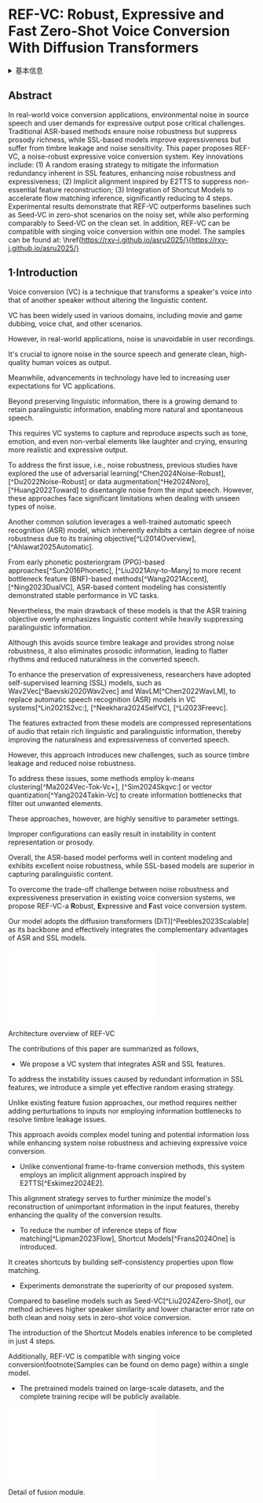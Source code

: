 # REF-VC: Robust, Expressive and Fast Zero-Shot Voice Conversion With Diffusion Transformers

<details>
<summary>基本信息</summary>

- 标题: "REF-VC: Robust, Expressive and Fast Zero-Shot Voice Conversion With Diffusion Transformers."
- 作者:
  - 01 Yuepeng Jiang
  - 02 Ziqian Ning
  - 03 Shuai Wang
  - 04 Chengjia Wang
  - 05 Mengxiao Bi
  - 06 Pengcheng Zhu
  - 07 Zhonghua Fu
  - 08 Lei Xie
- 链接:
  - [ArXiv](https://arxiv.org/abs/2508.04996v2)
  - [Publication]()
  - [Github]()
  - [Demo]()
- 文件:
  - [ArXiv:2508.04996v1](D:\Speech\Sapphire-TTS-Collection\Models\-VC\_PDF\2025.08.07_2508.04996v1_REF-VC__Robust,_Expressive_and_Fast_Zero-Shot_Voice_Conversion_With_Diffusion_Transformers.pdf)
  - [ArXiv:2508.04996v2](D:\Speech\Sapphire-TTS-Collection\Models\-VC\_PDF\2025.08.07_2508.04996v2_REF-VC__Robust,_Expressive_and_Fast_Zero-Shot_Voice_Conversion_With_Diffusion_Transformers.pdf)
  - [Publication] #TODO

</details>

## Abstract

In real-world voice conversion applications, environmental noise in source speech and user demands for expressive output pose critical challenges.
Traditional ASR-based methods ensure noise robustness but suppress prosody richness, while SSL-based models improve expressiveness but suffer from timbre leakage and noise sensitivity.
This paper proposes REF-VC, a noise-robust expressive voice conversion system.
Key innovations include: (1) A random erasing strategy to mitigate the information redundancy inherent in SSL features, enhancing noise robustness and expressiveness; (2) Implicit alignment inspired by E2TTS to suppress non-essential feature reconstruction; (3) Integration of Shortcut Models to accelerate flow matching inference, significantly reducing to 4 steps.
Experimental results demonstrate that REF-VC outperforms baselines such as Seed-VC in zero-shot scenarios on the noisy set, while also performing comparably to Seed-VC on the clean set.
In addition, REF-VC can be compatible with singing voice conversion within one model.
The samples can be found at: \href{https://rxy-j.github.io/asru2025/}{https://rxy-j.github.io/asru2025/}

## 1·Introduction

Voice conversion (VC) is a technique that transforms a speaker's voice into that of another speaker without altering the linguistic content.

VC has been widely used in various domains, including movie and game dubbing, voice chat, and other scenarios.

However, in real-world applications, noise is unavoidable in user recordings.

It's crucial to ignore noise in the source speech and generate clean, high-quality human voices as output.

Meanwhile, advancements in technology have led to increasing user expectations for VC applications.

Beyond preserving linguistic information, there is a growing demand to retain paralinguistic information, enabling more natural and spontaneous speech.

This requires VC systems to capture and reproduce aspects such as tone, emotion, and even non-verbal elements like laughter and crying, ensuring more realistic and expressive output.

To address the first issue, i.e., noise robustness, previous studies have explored the use of adversarial learning[^Chen2024Noise-Robust], [^Du2022Noise-Robust] or data augmentation[^He2024Noro], [^Huang2022Toward] to disentangle noise from the input speech. 
However, these approaches face significant limitations when dealing with unseen types of noise.

Another common solution leverages a well-trained automatic speech recognition (ASR) model, which inherently exhibits a certain degree of noise robustness due to its training objective[^Li2014Overview], [^Ahlawat2025Automatic].

From early phonetic posteriorgram (PPG)-based approaches[^Sun2016Phonetic], [^Liu2021Any-to-Many] to more recent bottleneck feature (BNF)-based methods[^Wang2021Accent], [^Ning2023DualVC], ASR-based content modeling has consistently demonstrated stable performance in VC tasks.

Nevertheless, the main drawback of these models is that the ASR training objective overly emphasizes linguistic content while heavily suppressing paralinguistic information.

Although this avoids source timbre leakage and provides strong noise robustness, it also eliminates prosodic information, leading to flatter rhythms and reduced naturalness in the converted speech.

To enhance the preservation of expressiveness, researchers have adopted self-supervised learning (SSL) models, such as Wav2Vec[^Baevski2020Wav2vec] and WavLM[^Chen2022WavLM], to replace automatic speech recognition (ASR) models in VC systems[^Lin2021S2vc:], [^Neekhara2024SelfVC], [^Li2023Freevc].

The features extracted from these models are compressed representations of audio that retain rich linguistic and paralinguistic information, thereby improving the naturalness and expressiveness of converted speech.

However, this approach introduces new challenges, such as source timbre leakage and reduced noise robustness.

To address these issues, some methods employ k-means clustering[^Ma2024Vec-Tok-Vc+], [^Sim2024Skqvc:] or vector quantization[^Yang2024Takin-Vc] to create information bottlenecks that filter out unwanted elements.

These approaches, however, are highly sensitive to parameter settings.

Improper configurations can easily result in instability in content representation or prosody.

Overall, the ASR-based model performs well in content modeling and exhibits excellent noise robustness, while SSL-based models are superior in capturing paralinguistic content.

To overcome the trade-off challenge between noise robustness and expressiveness preservation in existing voice conversion systems, we propose REF-VC-a **R**obust, **E**xpressive and **F**ast voice conversion system.

Our model adopts the diffusion transformers (DiT)[^Peebles2023Scalable] as its backbone and effectively integrates the complementary advantages of ASR and SSL models.

![](figures/interspeech2025-diffusionvc_overview_bold_new_color.pdf)

<a id="fig:system_overview">Architecture overview of REF-VC</a>

The contributions of this paper are summarized as follows,

-  We propose a VC system that integrates ASR and SSL features.

To address the instability issues caused by redundant information in SSL features, we introduce a simple yet effective random erasing strategy.

Unlike existing feature fusion approaches, our method requires neither adding perturbations to inputs nor employing information bottlenecks to resolve timbre leakage issues.

This approach avoids complex model tuning and potential information loss while enhancing system noise robustness and achieving expressive voice conversion.

-  Unlike conventional frame-to-frame conversion methods, this system employs an implicit alignment approach inspired by E2TTS[^Eskimez2024E2].

This alignment strategy serves to further minimize the model's reconstruction of unimportant information in the input features, thereby enhancing the quality of the conversion results.

-  To reduce the number of inference steps of flow matching[^Lipman2023Flow], Shortcut Models[^Frans2024One] is introduced.

It creates shortcuts by building self-consistency properties upon flow matching.

-  Experiments demonstrate the superiority of our proposed system.

Compared to baseline models such as Seed-VC[^Liu2024Zero-Shot], our method achieves higher speaker similarity and lower character error rate on both clean and noisy sets in zero-shot voice conversion.

The introduction of the Shortcut Models enables inference to be completed in just 4 steps.

Additionally, REF-VC is compatible with singing voice conversion\footnote{Samples can be found on demo page} within a single model.

-  The pretrained models trained on large-scale datasets, and the complete training recipe will be publicly available.

![](figures/interspeech2025-diffusionvc_fusion_bold.pdf)

<a id="fig:fusion">Detail of fusion module.</a>
